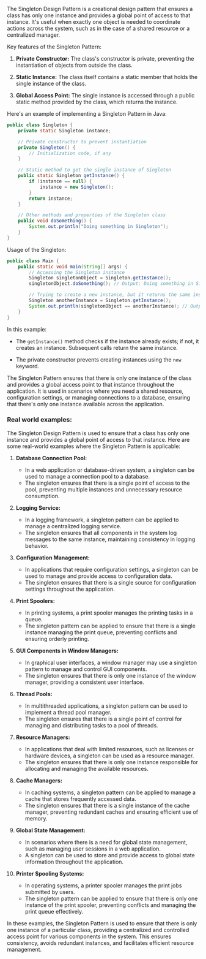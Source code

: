 The Singleton Design Pattern is a creational design pattern that ensures a class has only one instance and provides a global point of access to that instance. It's useful when exactly one object is needed to coordinate actions across the system, such as in the case of a shared resource or a centralized manager.

Key features of the Singleton Pattern:

1. **Private Constructor:** The class's constructor is private, preventing the instantiation of objects from outside the class.

2. **Static Instance:** The class itself contains a static member that holds the single instance of the class.

3. **Global Access Point:** The single instance is accessed through a public static method provided by the class, which returns the instance.

Here's an example of implementing a Singleton Pattern in Java:

```java
public class Singleton {
    private static Singleton instance;

    // Private constructor to prevent instantiation
    private Singleton() {
        // Initialization code, if any
    }

    // Static method to get the single instance of Singleton
    public static Singleton getInstance() {
        if (instance == null) {
            instance = new Singleton();
        }
        return instance;
    }

    // Other methods and properties of the Singleton class
    public void doSomething() {
        System.out.println("Doing something in Singleton");
    }
}
```

Usage of the Singleton:

```java
public class Main {
    public static void main(String[] args) {
        // Accessing the Singleton instance
        Singleton singletonObject = Singleton.getInstance();
        singletonObject.doSomething(); // Output: Doing something in Singleton

        // Trying to create a new instance, but it returns the same instance
        Singleton anotherInstance = Singleton.getInstance();
        System.out.println(singletonObject == anotherInstance); // Output: true (the same instance)
    }
}
```

In this example:

- The `getInstance()` method checks if the instance already exists; if not, it creates an instance. Subsequent calls return the same instance.

- The private constructor prevents creating instances using the `new` keyword.

The Singleton Pattern ensures that there is only one instance of the class and provides a global access point to that instance throughout the application. It is used in scenarios where you need a shared resource, configuration settings, or managing connections to a database, ensuring that there's only one instance available across the application.

### Real world examples:
The Singleton Design Pattern is used to ensure that a class has only one instance and provides a global point of access to that instance. Here are some real-world examples where the Singleton Pattern is applicable:

1. **Database Connection Pool:**
   - In a web application or database-driven system, a singleton can be used to manage a connection pool to a database.
   - The singleton ensures that there is a single point of access to the pool, preventing multiple instances and unnecessary resource consumption.

2. **Logging Service:**
   - In a logging framework, a singleton pattern can be applied to manage a centralized logging service.
   - The singleton ensures that all components in the system log messages to the same instance, maintaining consistency in logging behavior.

3. **Configuration Management:**
   - In applications that require configuration settings, a singleton can be used to manage and provide access to configuration data.
   - The singleton ensures that there is a single source for configuration settings throughout the application.

4. **Print Spoolers:**
   - In printing systems, a print spooler manages the printing tasks in a queue.
   - The singleton pattern can be applied to ensure that there is a single instance managing the print queue, preventing conflicts and ensuring orderly printing.

5. **GUI Components in Window Managers:**
   - In graphical user interfaces, a window manager may use a singleton pattern to manage and control GUI components.
   - The singleton ensures that there is only one instance of the window manager, providing a consistent user interface.

6. **Thread Pools:**
   - In multithreaded applications, a singleton pattern can be used to implement a thread pool manager.
   - The singleton ensures that there is a single point of control for managing and distributing tasks to a pool of threads.

7. **Resource Managers:**
   - In applications that deal with limited resources, such as licenses or hardware devices, a singleton can be used as a resource manager.
   - The singleton ensures that there is only one instance responsible for allocating and managing the available resources.

8. **Cache Managers:**
   - In caching systems, a singleton pattern can be applied to manage a cache that stores frequently accessed data.
   - The singleton ensures that there is a single instance of the cache manager, preventing redundant caches and ensuring efficient use of memory.

9. **Global State Management:**
   - In scenarios where there is a need for global state management, such as managing user sessions in a web application.
   - A singleton can be used to store and provide access to global state information throughout the application.

10. **Printer Spooling Systems:**
    - In operating systems, a printer spooler manages the print jobs submitted by users.
    - The singleton pattern can be applied to ensure that there is only one instance of the print spooler, preventing conflicts and managing the print queue effectively.

In these examples, the Singleton Pattern is used to ensure that there is only one instance of a particular class, providing a centralized and controlled access point for various components in the system. This ensures consistency, avoids redundant instances, and facilitates efficient resource management.